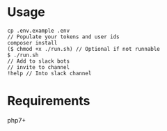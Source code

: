 # Usage

    cp .env.example .env
    // Populate your tokens and user ids
    composer install
    ($ chmod +x ./run.sh) // Optional if not runnable
    $ ./run.sh
    // Add to slack bots
    // invite to channel
    !help // Into slack channel
# Requirements
php7+
